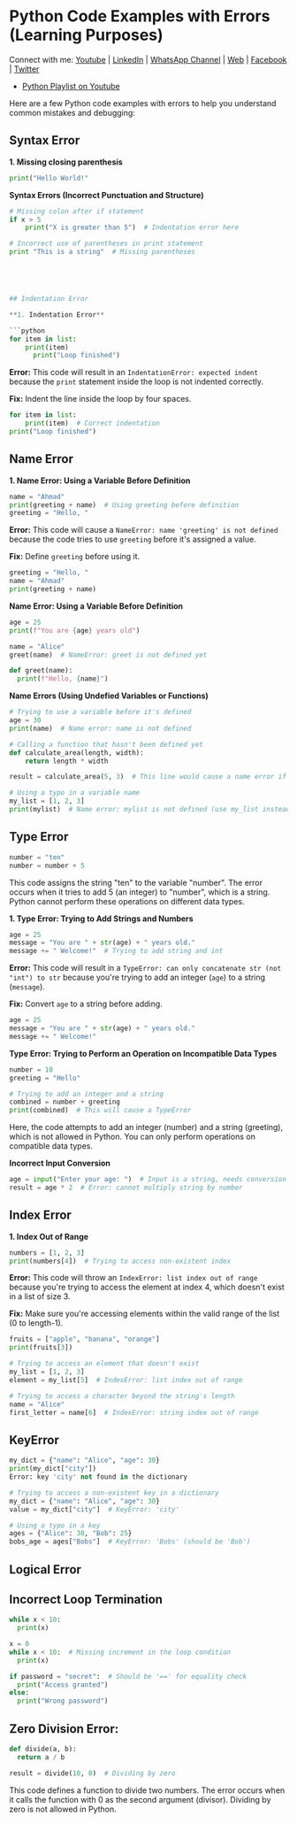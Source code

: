 # Python Code Examples with Errors (Learning Purposes)

Connect with me: [Youtube](https://www.youtube.com/yasirbhutta) \| [LinkedIn](https://www.linkedin.com/in/yasirbhutta/) \| [WhatsApp Channel](https://whatsapp.com/channel/0029VaC3BC160eBZZSs3CW0c) \| [Web](https://yasirbhutta.github.io/) \| [Facebook](https://www.facebook.com/yasirbhutta786) \| [Twitter](https://twitter.com/yasirbhutta)

- [Python Playlist on Youtube](https://www.youtube.com/playlist?list=PLKYRx0Ibk7Vi-CC7ik98qT0VKK0F7ikja)

Here are a few Python code examples with errors to help you understand common mistakes and debugging:

## Syntax Error

**1. Missing closing parenthesis**

```python
print("Hello World!"
```


**Syntax Errors (Incorrect Punctuation and Structure)**

```python
# Missing colon after if statement
if x > 5
    print("X is greater than 5")  # Indentation error here

# Incorrect use of parentheses in print statement
print "This is a string"  # Missing parentheses





## Indentation Error

**1. Indentation Error**

```python
for item in list:
    print(item)
      print("Loop finished")
```

**Error:** This code will result in an `IndentationError: expected indent` because the `print` statement inside the loop is not indented correctly.

**Fix:** Indent the line inside the loop by four spaces.

```python
for item in list:
    print(item)  # Correct indentation
print("Loop finished")
```

## Name Error

**1. Name Error: Using a Variable Before Definition**

```python
name = "Ahmad"
print(greeting + name)  # Using greeting before definition
greeting = "Hello, "
```

**Error:** This code will cause a `NameError: name 'greeting' is not defined` because the code tries to use `greeting` before it's assigned a value.

**Fix:** Define `greeting` before using it.

```python
greeting = "Hello, "
name = "Ahmad"
print(greeting + name)
```

**Name Error: Using a Variable Before Definition**

```python
age = 25
print(f"You are {age} years old")

name = "Alice"
greet(name)  # NameError: greet is not defined yet

def greet(name):
  print(f"Hello, {name}")
```
**Name Errors (Using Undefied Variables or Functions)**
```python
# Trying to use a variable before it's defined
age = 30
print(name)  # Name error: name is not defined

# Calling a function that hasn't been defined yet
def calculate_area(length, width):
    return length * width

result = calculate_area(5, 3)  # This line would cause a name error if calculate_area is defined after this point

# Using a typo in a variable name
my_list = [1, 2, 3]
print(mylist)  # Name error: mylist is not defined (use my_list instead)
```

## Type Error

```python
number = "ten"
number = number + 5
```

This code assigns the string "ten" to the variable "number". 
The error occurs when it tries to add 5 (an integer) to "number", which is a string. Python cannot perform these operations on different data types.

**1. Type Error: Trying to Add Strings and Numbers**

```python
age = 25
message = "You are " + str(age) + " years old."
message += " Welcome!"  # Trying to add string and int
```

**Error:** This code will result in a `TypeError: can only concatenate str (not "int") to str` because you're trying to add an integer (`age`) to a string (`message`).

**Fix:** Convert `age` to a string before adding.

```python
age = 25
message = "You are " + str(age) + " years old."
message += " Welcome!"
```

**Type Error: Trying to Perform an Operation on Incompatible Data Types**

```python
number = 10
greeting = "Hello"

# Trying to add an integer and a string
combined = number + greeting
print(combined)  # This will cause a TypeError
```
Here, the code attempts to add an integer (number) and a string (greeting), which is not allowed in Python. You can only perform operations on compatible data types.

**Incorrect Input Conversion**

```python
age = input("Enter your age: ")  # Input is a string, needs conversion
result = age * 2  # Error: cannot multiply string by number
```

## Index Error

**1. Index Out of Range**

```python
numbers = [1, 2, 3]
print(numbers[4])  # Trying to access non-existent index
```

**Error:** This code will throw an `IndexError: list index out of range` because you're trying to access the element at index 4, which doesn't exist in a list of size 3.

**Fix:** Make sure you're accessing elements within the valid range of the list (0 to length-1).


```python
fruits = ["apple", "banana", "orange"]
print(fruits[3])
```

```python
# Trying to access an element that doesn't exist
my_list = [1, 2, 3]
element = my_list[5]  # IndexError: list index out of range

# Trying to access a character beyond the string's length
name = "Alice"
first_letter = name[6]  # IndexError: string index out of range
```

## KeyError

```python
my_dict = {"name": "Alice", "age": 30}
print(my_dict["city"])  
Error: key 'city' not found in the dictionary
```

```python
# Trying to access a non-existent key in a dictionary
my_dict = {"name": "Alice", "age": 30}
value = my_dict["city"]  # KeyError: 'city'

# Using a typo in a key
ages = {"Alice": 30, "Bob": 25}
bobs_age = ages["Bobs"]  # KeyError: 'Bobs' (should be 'Bob')

```
## Logical Error

## Incorrect Loop Termination

```python
while x < 10:  
  print(x)
```

```python
x = 0
while x < 10:  # Missing increment in the loop condition
  print(x)
```

```python
if password = "secret":  # Should be '==' for equality check
  print("Access granted")
else:
  print("Wrong password")
```

## Zero Division Error:

```python
def divide(a, b):
  return a / b

result = divide(10, 0)  # Dividing by zero
```

This code defines a function to divide two numbers. 
The error occurs when it calls the function with 0 as the second argument (divisor). Dividing by zero is not allowed in Python.



